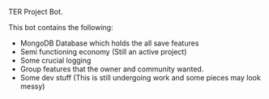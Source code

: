 TER Project Bot.

This bot contains the following:
- MongoDB Database which holds the all save features
- Semi functioning economy (Still an active project)
- Some crucial logging
- Group features that the owner and community wanted.
- Some dev stuff
  (This is still undergoing work and some pieces may look messy)
